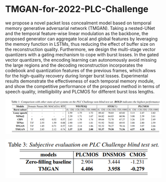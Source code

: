 # TMGAN-for-2022-PLC-Challenge

we propose a novel packet loss concealment model based on temporal memory generative adversarial network (TMGAN). Taking a nested-UNet and the temporal
feature-wise linear modulation as the backbone, the proposed generator can aggregate local and global features by leveraging the memory function in LSTMs, thus reducing the effect
of buffer size on the reconstruction quality. Furthermore, we design the multi-stage vector quantizers with a gating mechanism to cope with burst losses. In the gated vector quantizers,
the encoding learning can autonomously avoid missing the large regions and the decoding reconstruction incorporates the codebook and quantization features of the previous frames, which
allows for the high-quality recovery during longer burst losses. Experimental results demonstrate the effectiveness of each temporal memory module, and show the competitive performance
of the proposed method in terms of speech quality, intelligibility and PLCMOS for different burst loss lengths.

![](https://github.com/Guanyuansheng/TMGAN-for-2022-PLC-Challenge/blob/main/table1.png)

![](https://github.com/Guanyuansheng/TMGAN-for-2022-PLC-Challenge/blob/main/table3.png)
